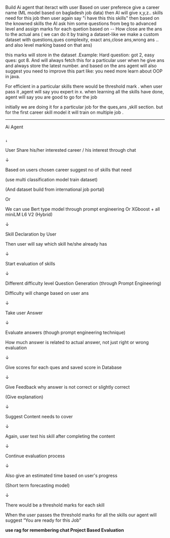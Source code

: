 Build Ai agent that iteract with user
Based on user preferece give a career name (ML model based on bagladesh job data)
then AI will give x,y,z.. skills need for this job
then user again say "i have this this skills"
then based on the knowned skills the AI ask him some questions from beg to advanced level 
and assign marks for each quetion based on --
         How close are the ans to the actual ans ( we can do it by traing a dataset-like we make a custom dataset with questions,ques complexity, exact ans,close ans,wrong ans .. and also level marking based on that ans)

this marks will store in the dataset .Example: Hard question: got 2, easy ques: got 8.
And will always fetch this for a particular user when he give ans and always store the latest number. and based on the ans agent will also suggest you need to improve this part like: you need more learn about OOP in java. 

For efficient in a particular skills there would be threshold mark . when user pass it ,agent will say you expert in x. 
when learning all the skills have done, agent will say you are good to go for the job

initially we are doing it for a particular job for the ques,ans ,skill section. but for the first career skill model it will train on multiple job . 



--------------------------------------------------------------------------------------------------------------------
Ai Agent 

                                                                           ↓ 

User Share his/her interested career / his interest through chat 

↓ 

 Based on users chosen career suggest no of skills that need  

(use multi classification model train dataset) 

(And dataset build from international job portal) 

Or  

We can use Bert type model through prompt engineering 
Or 
XGboost + all miniLM L6 V2 (Hybrid)

↓ 

Skill Declaration by User 

Then user will say which skill he/she already has 

↓ 

Start evaluation of skills 

↓ 

Different difficulty level Question Generation (through Prompt Engineering) 

Difficulty will change based on user ans  

↓ 

Take user Answer 

↓ 

Evaluate answers (though prompt engineering technique)  

How much answer is related to actual answer, not just right or wrong evaluation 

↓ 

Give scores for each ques and saved score in Database 

↓ 

Give Feedback why answer is not correct or slightly correct  

(Give explanation) 

↓ 

Suggest Content needs to cover  

↓ 

Again, user test his skill after completing the content 

↓ 

Continue evaluation process  

↓ 

Also give an estimated time based on user's progress  

(Short term forecasting model) 

↓ 

There would be a threshold marks for each skill  

When the user passes the threshold marks for all the skills our agent will suggest “You are ready for this Job” 

**use rag for remembering chat
Project Based Evaluation**